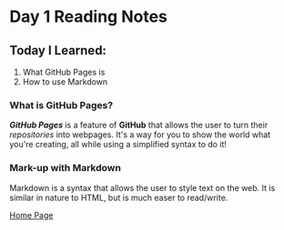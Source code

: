 # Day 1 Reading Notes

## Today I Learned:

1. What GitHub Pages is
2. How to use Markdown

### What is GitHub Pages?

***GitHub Pages*** is a feature of **GitHub** that allows the user to turn their *repositories* into webpages. It's a way for you to show the world what you're creating, all while using a simplified syntax to do it!

### Mark-up with Markdown ###

Markdown is a syntax that allows the user to style text on the web. It is similar in nature to HTML, but is much easer to read/write.

[Home Page](index.md)
